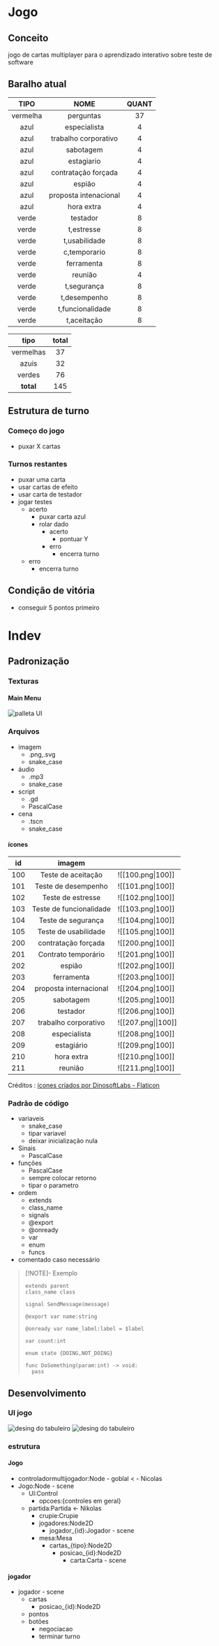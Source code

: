 # Jogo
## Conceito
jogo de cartas multiplayer para o aprendizado interativo sobre teste de software
## Baralho atual

|   TIPO   |         NOME          | QUANT |
| :------: | :-------------------: | :---: |
| vermelha |       perguntas       |  37   |
|   azul   |     especialista      |   4   |
|   azul   | trabalho corporativo  |   4   |
|   azul   |       sabotagem       |   4   |
|   azul   |      estagiario       |   4   |
|   azul   |  contratação forçada  |   4   |
|   azul   |        espião         |   4   |
|   azul   | proposta intenacional |   4   |
|   azul   |      hora extra       |   4   |
|  verde   |       testador        |   8   |
|  verde   |      t,estresse       |   8   |
|  verde   |     t,usabilidade     |   8   |
|  verde   |     c,temporario      |   8   |
|  verde   |      ferramenta       |   8   |
|  verde   |        reunião        |   4   |
|  verde   |      t,segurança      |   8   |
|  verde   |     t,desempenho      |   8   |
|  verde   |   t,funcionalidade    |   8   |
|  verde   |      t,aceitação      |   8   |

|   tipo    | total |
| :-------: | :---: |
| vermelhas |  37   |
|   azuis   |  32   |
|  verdes   |  76   |
| **total** |  145  |

## Estrutura de turno
### Começo do jogo
- puxar X cartas
### Turnos restantes
- puxar uma carta
- usar cartas de efeito
- usar carta de testador
- jogar testes
	- acerto
		- puxar carta azul
		- rolar dado
			- acerto
				- pontuar Y
			- erro
				- encerra turno
	- erro
		- encerra turno
## Condição de vitória
- conseguir 5 pontos primeiro
# Indev
## Padronização
### Texturas
#### Main Menu
![palleta UI](images/0.png)
### Arquivos
- imagem
	- .png,.svg
	- snake_case
- áudio
	- .mp3
	- snake_case
- script
	- .gd
	- PascalCase
 - cena
	 - .tscn
	 - snake_case

#### ícones

| id  |         imagem          |                         |
| :-: | :---------------------: | ----------------------- |
| 100 |   Teste de aceitação    | ![[100.png\|100]]       |
| 101 |   Teste de desempenho   | ![[101.png\|100]]       |
| 102 |    Teste de estresse    | ![[102.png\|100]]       |
| 103 | Teste de funcionalidade | ![[103.png\|100]]       |
| 104 |   Teste de segurança    | ![[104.png\|100]]       |
| 105 |  Teste de usabilidade   | ![[105.png\|100]]       |
| 200 |   contratação forçada   | ![[200.png\|100]]       |
| 201 |   Contrato temporário   | ![[201.png\|100]]       |
| 202 |         espião          | ![[202.png\|100]]       |
| 203 |       ferramenta        | ![[203.png\|100]]       |
| 204 | proposta internacional  | ![[204.png\|100]]       |
| 205 |        sabotagem        | ![[205.png\|100]]       |
| 206 |        testador         | ![[206.png\|100]]       |
| 207 |  trabalho corporativo   | ![[207.png\|\|100]]     |
| 208 |      especialista       | ![[208.png\|100]]       |
| 209 |       estagiário        | ![[209.png\|100]]       |
| 210 |       hora extra        | ![[210.png\|100]]       |
| 211 |         reunião         | ![[211.png\|100]]       |
Créditos : <a href="https://www.flaticon.com/authors/dinosoftlabs" title="pagina do dinosoftlabs">ícones criados por DinosoftLabs - Flaticon</a>
### Padrão de código
- variaveis
	- snake_case
	- tipar variavel
	- deixar inicialização nula
- Sinais
	- PascalCase
- funções
	- PascalCase
	- sempre colocar retorno
	- tipar o parametro
- ordem
	- extends
	- class_name
	- signals
	- @export
	- @onready
	- var
	- enum
	- funcs
- comentado caso necessário 

>[!NOTE]- Exemplo
>```gdscript
>extends parent
>class_name class
>
>signal SendMessage(message)
>
>@export var name:string
>
>@onready var name_label:label = $label
>
>var count:int
>
>enum state {DOING,NOT_DOING}
>
>func DoSomething(param:int) -> void:
>	pass
>```

## Desenvolvimento
### UI jogo
![desing do tabuleiro](images/1.png)
![desing do tabuleiro](images/2.png)

### estrutura 
#### Jogo
- controladormultijogador:Node - goblal < - Nicolas
- Jogo:Node - scene
	- UI:Control
		- opcoes:{controles em geral}
	- partida:Partida <- Nikolas
		- crupie:Crupie
		- jogadores:Node2D
			- jogador_{id}:Jogador - scene
		- mesa:Mesa 
			- cartas_{tipo}:Node2D
				- posicao_{id}:Node2D
					- carta:Carta - scene
#### jogador
- jogador - scene
	- cartas
		- posicao_{id}:Node2D
	- pontos
	- botões
		- negociacao
		- terminar turno
